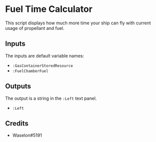 # Fuel Time Calculator

This script displays how much more time your ship can fly with current usage of propellant and fuel.

## Inputs

The inputs are default variable names:

 - `:GasContainerStoredResource`
 - `:FuelChamberFuel`

## Outputs

The output is a string in the `:Left` text panel.

 - `:Left`

## Credits

 - Waselon#5191